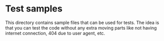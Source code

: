 # Test samples

This directory contains sample files that can be used for tests. The idea is that you can test the code without any extra moving parts like not having internet connection, 404 due to user agent, etc.
